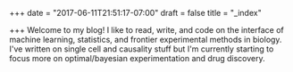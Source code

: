 +++
date = "2017-06-11T21:51:17-07:00"
draft = false
title = "_index"

+++
Welcome to my blog! I like to read, write, and code on the interface of machine learning, statistics, and frontier experimental methods in biology. I've written on single cell and causality stuff but I'm currently starting to focus more on optimal/bayesian experimentation and drug discovery.
